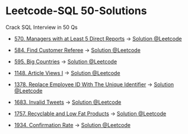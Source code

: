 # Leetcode-SQL 50-Solutions
 Crack SQL Interview in 50 Qs
 
 * [570. Managers with at Least 5 Direct Reports](https://leetcode.com/problems/managers-with-at-least-5-direct-reports/description/?envType=study-plan-v2&envId=top-sql-50) -> [Solution @Leetcode](https://leetcode.com/problems/managers-with-at-least-5-direct-reports/description/)

* [584. Find Customer Referee](https://leetcode.com/problems/find-customer-referee/description/?envType=study-plan-v2&envId=top-sql-50) -> [Solution @Leetcode](https://leetcode.com/problems/find-customer-referee/solutions/3594824/mysql-solution-customer-referrals-simple-and-explained/)

* [595. Big Countries](https://leetcode.com/problems/big-countries/?envType=study-plan-v2&envId=top-sql-50) -> [Solution @Leetcode](https://leetcode.com/problems/big-countries/solutions/3605486/big-countries-sql-explained-solution/)

* [1148. Article Views I](https://leetcode.com/problems/article-views-i/description/?envType=study-plan-v2&envId=top-sql-50) -> [Solution @Leetcode](https://leetcode.com/problems/article-views-i/solutions/3605515/article-views-1-mysql-explained-solution/)

* [1378. Replace Employee ID With The Unique Identifier](https://leetcode.com/problems/replace-employee-id-with-the-unique-identifier/description/?envType=study-plan-v2&envId=top-sql-50) -> [Solution @Leetcode](https://leetcode.com/problems/replace-employee-id-with-the-unique-identifier/solutions/3610236/employee-id-mysql-explained-solution/)

* [1683. Invalid Tweets](https://leetcode.com/problems/invalid-tweets/description/?envType=study-plan-v2&envId=top-sql-50) -> [Solution @Leetcode](https://leetcode.com/problems/invalid-tweets/solutions/3605530/invalid-tweets-length-mysql-explained-solution/)

* [1757. Recyclable and Low Fat Products](https://leetcode.com/problems/recyclable-and-low-fat-products/description/?envType=study-plan-v2&envId=top-sql-50) -> [Solution @Leetcode](https://leetcode.com/problems/recyclable-and-low-fat-products/solutions/3589933/recyclable-and-low-fat-simple-solution-sql-select-query/)

* [1934. Confirmation Rate](https://leetcode.com/problems/confirmation-rate/description/?envType=study-plan-v2&envId=top-sql-50) -> [Solution @Leetcode](https://leetcode.com/problems/confirmation-rate/solutions/3635130/confirmation-rate-mysql-explained/)
